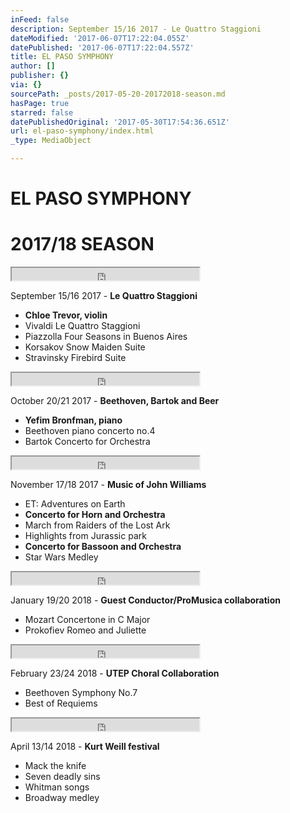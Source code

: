 ```yaml
---
inFeed: false
description: September 15/16 2017 - Le Quattro Staggioni
dateModified: '2017-06-07T17:22:04.055Z'
datePublished: '2017-06-07T17:22:04.557Z'
title: EL PASO SYMPHONY
author: []
publisher: {}
via: {}
sourcePath: _posts/2017-05-20-20172018-season.md
hasPage: true
starred: false
datePublishedOriginal: '2017-05-30T17:54:36.651Z'
url: el-paso-symphony/index.html
_type: MediaObject

---
```

# **EL PASO SYMPHONY**

# **2017/18 SEASON**

<iframe src="https://the-grid.github.io/ed-userhtml/?g=eJwDAAAAAAE" height="20" style=""></iframe>

September 15/16 2017 - **Le Quattro Staggioni**

* **Chloe Trevor, violin**
* Vivaldi Le Quattro Staggioni
* Piazzolla Four Seasons in Buenos Aires
* Korsakov Snow Maiden Suite
* Stravinsky Firebird Suite

<iframe src="https://the-grid.github.io/ed-userhtml/?g=eJwDAAAAAAE" height="20" style=""></iframe>

October 20/21 2017 - **Beethoven, Bartok and Beer**

* **Yefim Bronfman, piano**
* Beethoven piano concerto no.4
* Bartok Concerto for Orchestra

<iframe src="https://the-grid.github.io/ed-userhtml/?g=eJwDAAAAAAE" height="20" style=""></iframe>

November 17/18 2017 - **Music of John Williams**

* ET: Adventures on Earth
* **Concerto for Horn and Orchestra**
* March from Raiders of the Lost Ark
* Highlights from Jurassic park
* **Concerto for Bassoon and Orchestra**
* Star Wars Medley

<iframe src="https://the-grid.github.io/ed-userhtml/?g=eJwDAAAAAAE" height="20" style=""></iframe>

January 19/20 2018 - **Guest Conductor/ProMusica collaboration**

* Mozart Concertone in C Major
* Prokofiev Romeo and Juliette

<iframe src="https://the-grid.github.io/ed-userhtml/?g=eJwDAAAAAAE" height="20" style=""></iframe>

February 23/24 2018 - **UTEP Choral Collaboration**

* Beethoven Symphony No.7
* Best of Requiems

<iframe src="https://the-grid.github.io/ed-userhtml/?g=eJwDAAAAAAE" height="20" style=""></iframe>

April 13/14 2018 - **Kurt Weill festival**

* Mack the knife
* Seven deadly sins
* Whitman songs
* Broadway medley